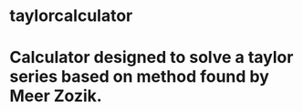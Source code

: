 # taylorcalculator

# Calculator designed to solve a taylor series based on method found by Meer Zozik.
